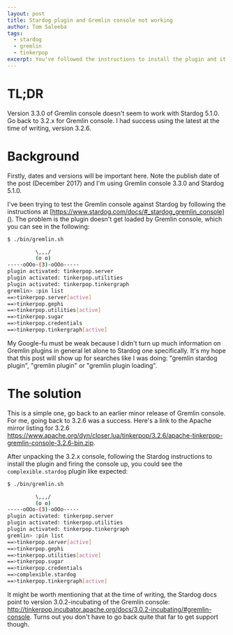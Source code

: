 ```yaml
---
layout: post
title: Stardog plugin and Gremlin console not working
author: Tom Saleeba
tags:
  - stardog
  - gremlin
  - tinkerpop
excerpt: You've followed the instructions to install the plugin and it doesn't load, now what?
---
```

# TL;DR
Version 3.3.0 of Gremlin console doesn't seem to work with Stardog 5.1.0. Go back to 3.2.x for Gremlin console. I had success using the latest at the time of writing, version 3.2.6.

# Background
Firstly, dates and versions will be important here. Note the publish date of the post (December 2017) and I'm using Gremlin console 3.3.0 and Stardog 5.1.0.

I've been trying to test the Gremlin console against Stardog by following the instructions at [https://www.stardog.com/docs/#_stardog_gremlin_console](). The problem is the plugin doesn't get loaded by Gremlin console, which you can see in the following:
```bash
$ ./bin/gremlin.sh

         \,,,/
         (o o)
-----oOOo-(3)-oOOo-----
plugin activated: tinkerpop.server
plugin activated: tinkerpop.utilities
plugin activated: tinkerpop.tinkergraph
gremlin> :pin list
==>tinkerpop.server[active]
==>tinkerpop.gephi
==>tinkerpop.utilities[active]
==>tinkerpop.sugar
==>tinkerpop.credentials
==>tinkerpop.tinkergraph[active]
```

My Google-fu must be weak because I didn't turn up much information on Gremlin plugins in general let alone to Stardog one specifically. It's my hope that this post will show up for searches like I was doing: "gremlin stardog plugin", "gremlin plugin" or "gremlin plugin loading".

# The solution
This is a simple one, go back to an earlier minor release of Gremlin console. For me, going back to 3.2.6 was a success. Here's a link to the Apache mirror listing for 3.2.6 https://www.apache.org/dyn/closer.lua/tinkerpop/3.2.6/apache-tinkerpop-gremlin-console-3.2.6-bin.zip.

After unpacking the 3.2.x console, following the Stardog instructions to install the plugin and firing the console up, you could see the `complexible.stardog` plugin like expected:
```bash
$ ./bin/gremlin.sh

         \,,,/
         (o o)
-----oOOo-(3)-oOOo-----
plugin activated: tinkerpop.server
plugin activated: tinkerpop.utilities
plugin activated: tinkerpop.tinkergraph
gremlin> :pin list
==>tinkerpop.server[active]
==>tinkerpop.gephi
==>tinkerpop.utilities[active]
==>tinkerpop.sugar
==>tinkerpop.credentials
==>complexible.stardog
==>tinkerpop.tinkergraph[active]
```

It might be worth mentioning that at the time of writing, the Stardog docs point to version 3.0.2-incubating of the Gremlin console: http://tinkerpop.incubator.apache.org/docs/3.0.2-incubating/#gremlin-console. Turns out you don't have to go back quite that far to get support though.

